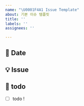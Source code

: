 ```yaml
---
name: "\U0001F4A1 Issue Template"
about: 기본 이슈 템플릿
title: ''
labels: ''
assignees: ''

---
```


## 📆 Date
<!-- 이슈 생성 날짜를 적어주세요. -->

## 💡 Issue
<!-- 이슈에 대한 내용을 설명해주세요. -->

## 📝  todo
<!-- 해야 할 일들을 적어주세요. -->
- [ ] todo !
